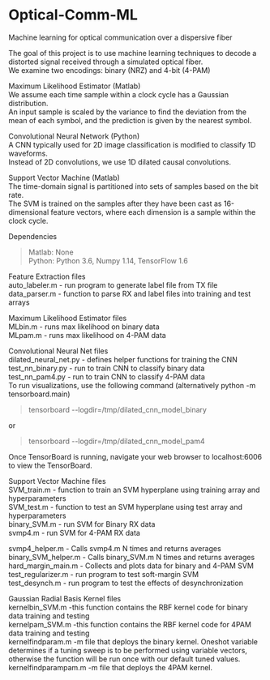 # Optical-Comm-ML
Machine learning for optical communication over a dispersive fiber

The goal of this project is to use machine learning techniques to decode a distorted signal received through a simulated optical fiber.\
We examine two encodings: binary (NRZ) and 4-bit (4-PAM)

Maximum Likelihood Estimator (Matlab)\
We assume each time sample within a clock cycle has a Gaussian distribution.\
An input sample is scaled by the variance to find the deviation from the mean of each symbol, and the prediction is given by the nearest symbol.

Convolutional Neural Network (Python)\
A CNN typically used for 2D image classification is modified to classify 1D waveforms.\
Instead of 2D convolutions, we use 1D dilated causal convolutions.

Support Vector Machine (Matlab)\
The time-domain signal is partitioned into sets of samples based on the bit rate.\
The SVM is trained on the samples after they have been cast as 16-dimensional feature vectors, where each dimension is a sample within the clock cycle.

Dependencies
>Matlab: None\
>Python: Python 3.6, Numpy 1.14, TensorFlow 1.6

Feature Extraction files\
auto_labeler.m - run program to generate label file from TX file\
data_parser.m - function to parse RX and label files into training and test arrays

Maximum Likelihood Estimator files\
MLbin.m - runs max likelihood on binary data\
MLpam.m - runs max likelihood on 4-PAM data

Convolutional Neural Net files\
dilated_neural_net.py - defines helper functions for training the CNN\
test_nn_binary.py - run to train CNN to classify binary data\
test_nn_pam4.py - run to train CNN to classify 4-PAM data\
To run visualizations, use the following command (alternatively python -m tensorboard.main)
>tensorboard --logdir=/tmp/dilated_cnn_model_binary

or

>tensorboard --logdir=/tmp/dilated_cnn_model_pam4

Once TensorBoard is running, navigate your web browser to localhost:6006 to view the TensorBoard.


Support Vector Machine files\
SVM_train.m - function to train an SVM hyperplane using training array and hyperparameters\
SVM_test.m - function to test an SVM hyperplane using test array and hyperparameters\
binary_SVM.m - run SVM for Binary RX data\
svmp4.m - run SVM for 4-PAM RX data

svmp4_helper.m - Calls svmp4.m N times and returns averages\
binary_SVM_helper.m - Calls binary_SVM.m N times and returns averages\
hard_margin_main.m - Collects and plots data for binary and 4-PAM SVM\
test_regularizer.m - run program to test soft-margin SVM\
test_desynch.m - run program to test the effects of desynchronization

Gaussian Radial Basis Kernel files\
kernelbin_SVM.m -this function contains the RBF kernel code for binary data training and testing\
kernelpam_SVM.m -this function contains the RBF kernel code for 4PAM data training and testing\
kernelfindparam.m -m file that deploys the binary kernel. Oneshot variable determines if a tuning sweep is to be performed using variable vectors, otherwise the function will be run once with our default tuned values.\
kernelfindparampam.m  -m file that deploys the 4PAM kernel.

